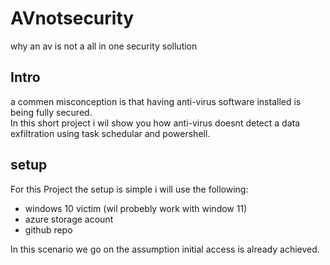 # AVnotsecurity
why an av is not a all in one security sollution

## Intro
a commen misconception is that having anti-virus software installed is being fully secured.  
In this short project i wil show you how anti-virus doesnt detect a data exfiltration using task schedular and powershell.  
 
## setup
For this Project the setup is simple i will use the following:

- windows 10 victim (wil probebly work with window 11)
- azure storage acount
- github repo

In this scenario we go on the assumption initial access is already achieved.

